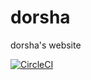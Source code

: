 # dorsha
dorsha's website

[![CircleCI](https://circleci.com/gh/dorsha/dorsha.svg?style=svg)](https://circleci.com/gh/dorsha/dorsha)
